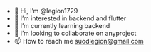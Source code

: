 - 👋 Hi, I’m @legion1729
- 👀 I’m interested in backend and flutter
- 🌱 I’m currently learning backend
- 💞️ I’m looking to collaborate on anyproject
- 📫 How to reach me suodlegion@gmail.com

<!---
legion1729/legion1729 is a ✨ special ✨ repository because its `README.md` (this file) appears on your GitHub profile.
You can click the Preview link to take a look at your changes.
--->
